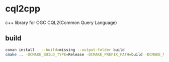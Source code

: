 # cql2cpp
c++ library for OGC CQL2(Common Query Language)

## build
```bash
conan install . --build=missing --output-folder build
cmake .. -DCMAKE_BUILD_TYPE=Release -DCMAKE_PREFIX_PATH=build -DCMAKE_MODULE_PATH=build
```
